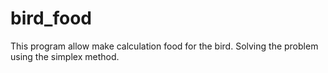 # bird_food
This program allow make calculation food for the bird.
Solving the problem using the simplex method.
